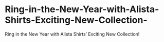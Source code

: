 # Ring-in-the-New-Year-with-Alista-Shirts-Exciting-New-Collection-
Ring in the New Year with Alista Shirts’ Exciting New Collection!

